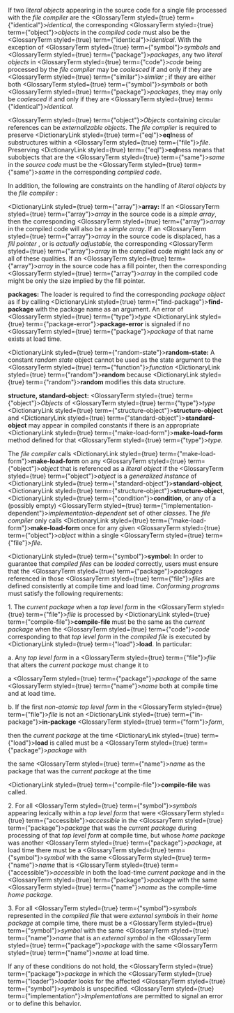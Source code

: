  



If two *literal objects* appearing in the source code for a single file processed with the *file compiler* are the <GlossaryTerm styled={true} term={"identical"}><i>identical</i></GlossaryTerm>, the corresponding <GlossaryTerm styled={true} term={"object"}><i>objects</i></GlossaryTerm> in the *compiled code* must also be the <GlossaryTerm styled={true} term={"identical"}><i>identical</i></GlossaryTerm>. With the exception of <GlossaryTerm styled={true} term={"symbol"}><i>symbols</i></GlossaryTerm> and <GlossaryTerm styled={true} term={"package"}><i>packages</i></GlossaryTerm>, any two *literal objects* in <GlossaryTerm styled={true} term={"code"}><i>code</i></GlossaryTerm> being processed by the *file compiler* may be *coalesced* if and only if they are <GlossaryTerm styled={true} term={"similar"}><i>similar</i></GlossaryTerm> ; if they are either both <GlossaryTerm styled={true} term={"symbol"}><i>symbols</i></GlossaryTerm> or both <GlossaryTerm styled={true} term={"package"}><i>packages</i></GlossaryTerm>, they may only be *coalesced* if and only if they are <GlossaryTerm styled={true} term={"identical"}><i>identical</i></GlossaryTerm>. 



<GlossaryTerm styled={true} term={"object"}><i>Objects</i></GlossaryTerm> containing circular references can be *externalizable objects*. The *file compiler* is required to preserve <DictionaryLink styled={true} term={"eql"}><b>eql</b></DictionaryLink>ness of substructures within a <GlossaryTerm styled={true} term={"file"}><i>file</i></GlossaryTerm>. Preserving <DictionaryLink styled={true} term={"eql"}><b>eql</b></DictionaryLink>ness means that subobjects that are the <GlossaryTerm styled={true} term={"same"}><i>same</i></GlossaryTerm> in the *source code* must be the <GlossaryTerm styled={true} term={"same"}><i>same</i></GlossaryTerm> in the corresponding *compiled code*. 



In addition, the following are constraints on the handling of *literal objects* by the *file compiler* : 



<DictionaryLink styled={true} term={"array"}><b>array:</b></DictionaryLink> If an <GlossaryTerm styled={true} term={"array"}><i>array</i></GlossaryTerm> in the source code is a *simple array*, then the corresponding <GlossaryTerm styled={true} term={"array"}><i>array</i></GlossaryTerm> in the compiled code will also be a *simple array*. If an <GlossaryTerm styled={true} term={"array"}><i>array</i></GlossaryTerm> in the source code is displaced, has a *fill pointer* , or is *actually adjustable*, the corresponding <GlossaryTerm styled={true} term={"array"}><i>array</i></GlossaryTerm> in the compiled code might lack any or all of these qualities. If an <GlossaryTerm styled={true} term={"array"}><i>array</i></GlossaryTerm> in the source code has a fill pointer, then the corresponding <GlossaryTerm styled={true} term={"array"}><i>array</i></GlossaryTerm> in the compiled code might be only the size implied by the fill pointer.  







**packages:** The loader is required to find the corresponding *package object* as if by calling <DictionaryLink styled={true} term={"find-package"}><b>find-package</b></DictionaryLink> with the package name as an argument. An error of <GlossaryTerm styled={true} term={"type"}><i>type</i></GlossaryTerm> <DictionaryLink styled={true} term={"package-error"}><b>package-error</b></DictionaryLink> is signaled if no <GlossaryTerm styled={true} term={"package"}><i>package</i></GlossaryTerm> of that name exists at load time. 



<DictionaryLink styled={true} term={"random-state"}><b>random-state:</b></DictionaryLink> A constant *random state* object cannot be used as the state argument to the <GlossaryTerm styled={true} term={"function"}><i>function</i></GlossaryTerm> <DictionaryLink styled={true} term={"random"}><b>random</b></DictionaryLink> because <DictionaryLink styled={true} term={"random"}><b>random</b></DictionaryLink> modifies this data structure. 



**structure, standard-object:** <GlossaryTerm styled={true} term={"object"}><i>Objects</i></GlossaryTerm> of <GlossaryTerm styled={true} term={"type"}><i>type</i></GlossaryTerm> <DictionaryLink styled={true} term={"structure-object"}><b>structure-object</b></DictionaryLink> and <DictionaryLink styled={true} term={"standard-object"}><b>standard-object</b></DictionaryLink> may appear in compiled constants if there is an appropriate <DictionaryLink styled={true} term={"make-load-form"}><b>make-load-form</b></DictionaryLink> method defined for that <GlossaryTerm styled={true} term={"type"}><i>type</i></GlossaryTerm>. 



The *file compiler* calls <DictionaryLink styled={true} term={"make-load-form"}><b>make-load-form</b></DictionaryLink> on any <GlossaryTerm styled={true} term={"object"}><i>object</i></GlossaryTerm> that is referenced as a *literal object* if the <GlossaryTerm styled={true} term={"object"}><i>object</i></GlossaryTerm> is a *generalized instance* of <DictionaryLink styled={true} term={"standard-object"}><b>standard-object</b></DictionaryLink>, <DictionaryLink styled={true} term={"structure-object"}><b>structure-object</b></DictionaryLink>, <DictionaryLink styled={true} term={"condition"}><b>condition</b></DictionaryLink>, or any of a (possibly empty) <GlossaryTerm styled={true} term={"implementation-dependent"}><i>implementation-dependent</i></GlossaryTerm> set of other *classes*. The *file compiler* only calls <DictionaryLink styled={true} term={"make-load-form"}><b>make-load-form</b></DictionaryLink> once for any given <GlossaryTerm styled={true} term={"object"}><i>object</i></GlossaryTerm> within a single <GlossaryTerm styled={true} term={"file"}><i>file</i></GlossaryTerm>. 



<DictionaryLink styled={true} term={"symbol"}><b>symbol:</b></DictionaryLink> In order to guarantee that *compiled files* can be *loaded* correctly, users must ensure that the <GlossaryTerm styled={true} term={"package"}><i>packages</i></GlossaryTerm> referenced in those <GlossaryTerm styled={true} term={"file"}><i>files</i></GlossaryTerm> are defined consistently at compile time and load time. *Conforming programs* must satisfy the following requirements: 



1\. The *current package* when a *top level form* in the <GlossaryTerm styled={true} term={"file"}><i>file</i></GlossaryTerm> is processed by <DictionaryLink styled={true} term={"compile-file"}><b>compile-file</b></DictionaryLink> must be the same as the *current package* when the <GlossaryTerm styled={true} term={"code"}><i>code</i></GlossaryTerm> corresponding to that *top level form* in the *compiled file* is executed by <DictionaryLink styled={true} term={"load"}><b>load</b></DictionaryLink>. In particular: 



a. Any *top level form* in a <GlossaryTerm styled={true} term={"file"}><i>file</i></GlossaryTerm> that alters the *current package* must change it to 



a <GlossaryTerm styled={true} term={"package"}><i>package</i></GlossaryTerm> of the same <GlossaryTerm styled={true} term={"name"}><i>name</i></GlossaryTerm> both at compile time and at load time. 



b. If the first *non-atomic top level form* in the <GlossaryTerm styled={true} term={"file"}><i>file</i></GlossaryTerm> is not an <DictionaryLink styled={true} term={"in-package"}><b>in-package</b></DictionaryLink> <GlossaryTerm styled={true} term={"form"}><i>form</i></GlossaryTerm>, 



then the *current package* at the time <DictionaryLink styled={true} term={"load"}><b>load</b></DictionaryLink> is called must be a <GlossaryTerm styled={true} term={"package"}><i>package</i></GlossaryTerm> with 



the same <GlossaryTerm styled={true} term={"name"}><i>name</i></GlossaryTerm> as the package that was the *current package* at the time 



<DictionaryLink styled={true} term={"compile-file"}><b>compile-file</b></DictionaryLink> was called. 



2\. For all <GlossaryTerm styled={true} term={"symbol"}><i>symbols</i></GlossaryTerm> appearing lexically within a *top level form* that were <GlossaryTerm styled={true} term={"accessible"}><i>accessible</i></GlossaryTerm> in the <GlossaryTerm styled={true} term={"package"}><i>package</i></GlossaryTerm> that was the *current package* during processing of that *top level form* at compile time, but whose *home package* was another <GlossaryTerm styled={true} term={"package"}><i>package</i></GlossaryTerm>, at load time there must be a <GlossaryTerm styled={true} term={"symbol"}><i>symbol</i></GlossaryTerm> with the same <GlossaryTerm styled={true} term={"name"}><i>name</i></GlossaryTerm> that is <GlossaryTerm styled={true} term={"accessible"}><i>accessible</i></GlossaryTerm> in both the load-time *current package* and in the <GlossaryTerm styled={true} term={"package"}><i>package</i></GlossaryTerm> with the same <GlossaryTerm styled={true} term={"name"}><i>name</i></GlossaryTerm> as the compile-time *home package*. 



3\. For all <GlossaryTerm styled={true} term={"symbol"}><i>symbols</i></GlossaryTerm> represented in the *compiled file* that were *external symbols* in their *home package* at compile time, there must be a <GlossaryTerm styled={true} term={"symbol"}><i>symbol</i></GlossaryTerm> with the same <GlossaryTerm styled={true} term={"name"}><i>name</i></GlossaryTerm> that is an *external symbol* in the <GlossaryTerm styled={true} term={"package"}><i>package</i></GlossaryTerm> with the same <GlossaryTerm styled={true} term={"name"}><i>name</i></GlossaryTerm> at load time. 



If any of these conditions do not hold, the <GlossaryTerm styled={true} term={"package"}><i>package</i></GlossaryTerm> in which the <GlossaryTerm styled={true} term={"loader"}><i>loader</i></GlossaryTerm> looks for the affected <GlossaryTerm styled={true} term={"symbol"}><i>symbols</i></GlossaryTerm> is unspecified. <GlossaryTerm styled={true} term={"implementation"}><i>Implementations</i></GlossaryTerm> are permitted to signal an error or to define this behavior. 











